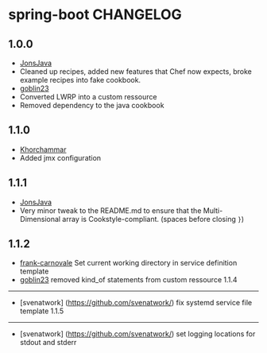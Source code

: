 spring-boot CHANGELOG
====
1.0.0
---
-   [JonsJava](https://github.com/jonsjava)
-   Cleaned up recipes, added new features that Chef now expects, broke example recipes into fake cookbook.
-   [goblin23](https://github.com/goblin23)
-   Converted LWRP into a custom ressource
-   Removed dependency to the java cookbook

1.1.0
---
-   [Khorchammar](https://github.com/Khorchammar)
-   Added jmx configuration

1.1.1
---
-   [JonsJava](https://github.com/jonsjava)
-   Very minor tweak to the README.md to ensure that the Multi-Dimensional array is Cookstyle-compliant. (spaces before closing `}`)

1.1.2
---
-   [frank-carnovale](https://github.com/frank-carnovale) Set current working directory in service definition template
-   [goblin23](https://github.com/goblin23) removed kind_of statements from custom ressource
1.1.4
---
-   [svenatwork] (https://github.com/svenatwork/) fix systemd service file template
1.1.5
---
-   [svenatwork] (https://github.com/svenatwork/) set logging locations for stdout and stderr
